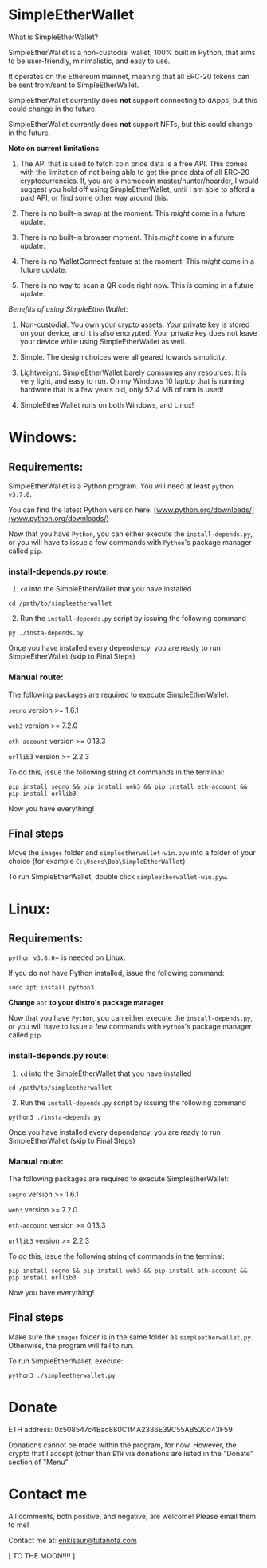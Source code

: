 # SimpleEtherWallet

What is SimpleEtherWallet?

SimpleEtherWallet is a non-custodial wallet, 100% built in Python, that aims to be user-friendly, minimalistic, and easy to use.

It operates on the Ethereum mainnet, meaning that all ERC-20 tokens can be sent from/sent to SimpleEtherWallet.

SimpleEtherWallet currently does **not** support connecting to dApps, but this could change in the future.

SimpleEtherWallet currently does **not** support NFTs, but this could change in the future.

**Note on current limitations**:
1. The API that is used to fetch coin price data is a free API. This comes with the limitation of not being able to get the price data of all ERC-20 cryptocurrencies.
    If, you are a memecoin master/hunter/hoarder, I would suggest you hold off using SimpleEtherWallet, until I am able to afford a paid API, or find some other way around this.
    
3. There is no built-in swap at the moment. This *might* come in a future update.
4. There is no built-in browser moment. This *might* come in a future update.
5. There is no WalletConnect feature at the moment. This *might* come in a future update.
6. There is no way to scan a QR code right now. This *is* coming in a future update.

*Benefits of using SimpleEtherWallet*:
1. Non-custodial. You own your crypto assets. Your private key is stored on your device, and it is also encrypted. Your private key does not leave your device while using SimpleEtherWallet as well.

2. Simple. The design choices were all geared towards simplicity.

3. Lightweight. SimpleEtherWallet barely comsumes any resources. It is very light, and easy to run.
    On my Windows 10 laptop that is running hardware that is a few years old, only 52.4 MB of ram is used!
 
4. SimpleEtherWallet runs on both Windows, and Linux!

# Windows:

## Requirements:
SimpleEtherWallet is a Python program. You will need at least `python v3.7.0`.

You can find the latest Python version here: [www.python.org/downloads/](www.python.org/downloads/)

Now that you have `Python`, you can either execute the `install-depends.py`, or
you will have to issue a few commands with `Python`'s package manager called `pip`.

### install-depends.py route:
1. `cd` into the SimpleEtherWallet that you have installed

```
cd /path/to/simpleetherwallet
```

2. Run the `install-depends.py` script by issuing the following command

```
py ./insta-depends.py
```

Once you have installed every dependency, you are ready to run SimpleEtherWallet (skip to Final Steps)

### Manual route:
The following packages are required to execute SimpleEtherWallet:

`segno` version >= 1.6.1

`web3` version >= 7.2.0

`eth-account` version >= 0.13.3

`urllib3` version >= 2.2.3

To do this, issue the following string of commands in the terminal:

```
pip install segno && pip install web3 && pip install eth-account && pip install urllib3
```

Now you have everything!

## Final steps
Move the `images` folder and `simpleetherwallet-win.pyw` into a folder of your choice (for example `C:\Users\Bob\SimpleEtherWallet`)

To run SimpleEtherWallet, double click `simpleetherwallet-win.pyw`.

# Linux:

## Requirements:
`python v3.8.0`+ is needed on Linux.

If you do not have Python installed, issue the following command:

```
sudo apt install python3
```

**Change** `apt` **to your distro's package manager**

Now that you have `Python`, you can either execute the `install-depends.py`, or
you will have to issue a few commands with `Python`'s package manager called `pip`.

### install-depends.py route:
1. `cd` into the SimpleEtherWallet that you have installed

```
cd /path/to/simpleetherwallet
```

2. Run the `install-depends.py` script by issuing the following command

```
python3 ./insta-depends.py
```

Once you have installed every dependency, you are ready to run SimpleEtherWallet (skip to Final Steps)

### Manual route:
The following packages are required to execute SimpleEtherWallet:

`segno` version >= 1.6.1

`web3` version >= 7.2.0

`eth-account` version >= 0.13.3

`urllib3` version >= 2.2.3

To do this, issue the following string of commands in the terminal:

```
pip install segno && pip install web3 && pip install eth-account && pip install urllib3
```

Now you have everything!

## Final steps
Make sure the `images` folder is in the same folder as `simpleetherwallet.py`. Otherwise, the program will fail to run.

To run SimpleEtherWallet, execute:

```
python3 ./simpleetherwallet.py
```

# Donate

ETH address: 0x508547c4Bac880C1f4A2336E39C55AB520d43F59

Donations cannot be made within the program, for now. However, the crypto that I accept (other than `ETH` via donations are listed in the "Donate" section of "Menu"

# Contact me

All comments, both positive, and negative, are welcome! Please email them to me!

Contact me at: <enkisaur@tutanota.com>

[ TO THE MOON!!!! ]



